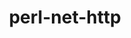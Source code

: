 ---
title: "perl-net-http"
layout: cache
categories: [package, v0.18.1]
meta: {"versions": ["6.17"], "compilers": ["gcc@=7.3.1"], "oss": ["amzn2"], "platforms": ["linux"], "targets": ["aarch64", "graviton2", "x86_64_v3", "x86_64_v4"], "stacks": ["aws-ahug", "aws-ahug-aarch64", "root"], "num_specs": 4, "num_specs_by_stack": {"root": 4, "aws-ahug-aarch64": 2, "aws-ahug": 2}}
spec_details: [{"hash": "otxehx4q6gh3d43mydgqruyrp75m4tt5", "compiler": "gcc@=7.3.1", "versions": ["6.17"], "os": "amzn2", "platform": "linux", "target": "aarch64", "variants": [], "stacks": ["root", "aws-ahug-aarch64"], "size": "-", "tarball": "https://binaries.spack.io/releases/v0.18.1/build_cache/linux-amzn2-aarch64/gcc-7.3.1/perl-net-http-6.17/linux-amzn2-aarch64-gcc-7.3.1-perl-net-http-6.17-otxehx4q6gh3d43mydgqruyrp75m4tt5.spack"}, {"hash": "zia5vzn2tkq52uxuqb7egsu6krqwpdwg", "compiler": "gcc@=7.3.1", "versions": ["6.17"], "os": "amzn2", "platform": "linux", "target": "x86_64_v3", "variants": [], "stacks": ["root", "aws-ahug"], "size": "-", "tarball": "https://binaries.spack.io/releases/v0.18.1/build_cache/linux-amzn2-x86_64_v3/gcc-7.3.1/perl-net-http-6.17/linux-amzn2-x86_64_v3-gcc-7.3.1-perl-net-http-6.17-zia5vzn2tkq52uxuqb7egsu6krqwpdwg.spack"}, {"hash": "4d7gt4buiyvoqowhl26ezvfa4p6hqsxl", "compiler": "gcc@=7.3.1", "versions": ["6.17"], "os": "amzn2", "platform": "linux", "target": "graviton2", "variants": [], "stacks": ["root", "aws-ahug-aarch64"], "size": "-", "tarball": "https://binaries.spack.io/releases/v0.18.1/build_cache/linux-amzn2-graviton2/gcc-7.3.1/perl-net-http-6.17/linux-amzn2-graviton2-gcc-7.3.1-perl-net-http-6.17-4d7gt4buiyvoqowhl26ezvfa4p6hqsxl.spack"}, {"hash": "an3gqpa2ixv776jbubotxupxc6kyw6pm", "compiler": "gcc@=7.3.1", "versions": ["6.17"], "os": "amzn2", "platform": "linux", "target": "x86_64_v4", "variants": [], "stacks": ["root", "aws-ahug"], "size": "-", "tarball": "https://binaries.spack.io/releases/v0.18.1/build_cache/linux-amzn2-x86_64_v4/gcc-7.3.1/perl-net-http-6.17/linux-amzn2-x86_64_v4-gcc-7.3.1-perl-net-http-6.17-an3gqpa2ixv776jbubotxupxc6kyw6pm.spack"}]
---